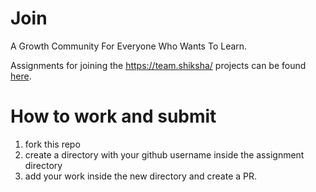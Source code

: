 # Join

A Growth Community For Everyone Who Wants To Learn.

Assignments for joining the https://team.shiksha/ projects can be found [here](./Assignment%2012%20Jan%20Twitter%20live/commit.7z).

# How to work and submit

1. fork this repo
2. create a directory with your github username inside the assignment directory
3. add your work inside the new directory and create a PR.
